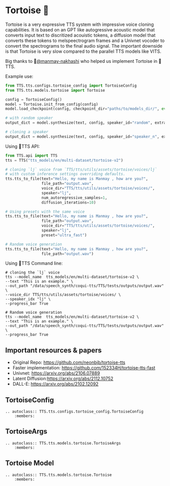 # Tortoise 🐢
Tortoise is a very expressive TTS system with impressive voice cloning capabilities. It is based on an GPT like autogressive acoustic model that converts input
text to discritized acouistic tokens, a diffusion model that converts these tokens to melspeectrogram frames and a Univnet vocoder to convert the spectrograms to
the final audio signal. The important downside is that Tortoise is very slow compared to the parallel TTS models like VITS. 

Big thanks to 👑[@manmay-nakhashi](https://github.com/manmay-nakhashi) who helped us implement Tortoise in 🐸TTS.

Example use:

```python
from TTS.tts.configs.tortoise_config import TortoiseConfig
from TTS.tts.models.tortoise import Tortoise

config = TortoiseConfig()
model = Tortoise.init_from_config(config)
model.load_checkpoint(config, checkpoint_dir="paths/to/models_dir/", eval=True)

# with random speaker
output_dict = model.synthesize(text, config, speaker_id="random", extra_voice_dirs=None, **kwargs)

# cloning a speaker
output_dict = model.synthesize(text, config, speaker_id="speaker_n", extra_voice_dirs="path/to/speaker_n/", **kwargs)
```

Using 🐸TTS API:

```python
from TTS.api import TTS
tts = TTS("tts_models/en/multi-dataset/tortoise-v2")

# cloning `lj` voice from `TTS/tts/utils/assets/tortoise/voices/lj`
# with custom inference settings overriding defaults. 
tts.tts_to_file(text="Hello, my name is Manmay , how are you?", 
                file_path="output.wav",
                voice_dir="TTS/tts/utils/assets/tortoise/voices/",
                speaker="lj",
                num_autoregressive_samples=1,
                diffusion_iterations=10)

# Using presets with the same voice
tts.tts_to_file(text="Hello, my name is Manmay , how are you?", 
                file_path="output.wav",
                voice_dir="TTS/tts/utils/assets/tortoise/voices/",
                speaker="lj",
                preset="ultra_fast")

# Random voice generation
tts.tts_to_file(text="Hello, my name is Manmay , how are you?", 
                file_path="output.wav")
```

Using 🐸TTS Command line:

```console
# cloning the `lj` voice
tts --model_name  tts_models/en/multi-dataset/tortoise-v2 \
--text "This is an example." \ 
--out_path "/data/speech_synth/coqui-tts/TTS/tests/outputs/output.wav" \
--voice_dir TTS/tts/utils/assets/tortoise/voices/ \
--speaker_idx "lj" \
--progress_bar True

# Random voice generation
tts --model_name  tts_models/en/multi-dataset/tortoise-v2 \
--text "This is an example." \
--out_path "/data/speech_synth/coqui-tts/TTS/tests/outputs/output.wav" \
--progress_bar True
```


## Important resources & papers
- Original Repo: https://github.com/neonbjb/tortoise-tts
- Faster implementation: https://github.com/152334H/tortoise-tts-fast
- Univnet: https://arxiv.org/abs/2106.07889
- Latent Diffusion:https://arxiv.org/abs/2112.10752
- DALL-E: https://arxiv.org/abs/2102.12092

## TortoiseConfig
```{eval-rst}
.. autoclass:: TTS.tts.configs.tortoise_config.TortoiseConfig
    :members:
```

## TortoiseArgs
```{eval-rst}
.. autoclass:: TTS.tts.models.tortoise.TortoiseArgs
    :members:
```

## Tortoise Model
```{eval-rst}
.. autoclass:: TTS.tts.models.tortoise.Tortoise
    :members:
```
